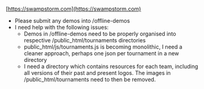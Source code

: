 [https://swampstorm.com](https://swampstorm.com)

- Please submit any demos into /offline-demos
- I need help with the following issues:
    - Demos in /offline-demos need to be properly organised into respective /public_html/tournaments directories
    - public_html/js/tournaments.js is becoming monolithic, I need a cleaner approach, perhaps one json per tournament in a new directory
    - I need a directory which contains resources for each team, including all versions of their past and present logos. The images in /public_html/tournaments need to then be removed.
